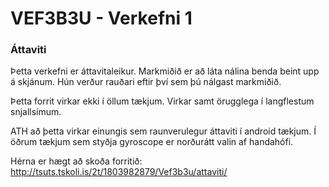 # VEF3B3U - Verkefni 1
### Áttaviti
Þetta verkefni er áttavitaleikur. Markmiðið er að láta nálina benda beint upp á skjánum. Hún verður rauðari eftir því sem þú nálgast markmiðið.

Þetta forrit virkar ekki í öllum tækjum. Virkar samt örugglega í langflestum snjallsímum.

ATH að þetta virkar einungis sem raunverulegur áttaviti í android tækjum. Í öðrum tækjum sem styðja gyroscope er norðurátt valin af handahófi.

Hérna er hægt að skoða forritið:
http://tsuts.tskoli.is/2t/1803982879/Vef3b3u/attaviti/
